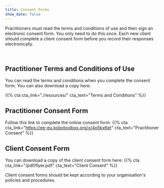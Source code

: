 ```yaml
---
title: Consent Forms
show_date: false
---
```


Practitioners must read the terms and conditions of use and then sign an electronic consent form. You only need to do this once. 
Each new client should complete a client consent form before you record their responses electronically.

<br>

## Practitioner Terms and Conditions of Use

You can read the terms and conditions when you complete the consent form. You can also download a copy here:

{{% cta cta_link="./resources/" cta_text="Terms and Conditions" %}}


## Practitioner Consent Form

Follow this link to complete the online consent form: 
{{% cta cta_link="https://ee-eu.kobotoolbox.org/x/4p5kxKet" cta_text="Practitioner Consent" %}}


## Client Consent Form

You can download a copy of the client consent form here:
{{% cta cta_link="/pdf/flyer.pdf" cta_text="Client Consent" %}}


Client consent forms should be kept according to your organisation's policies and procedures.

